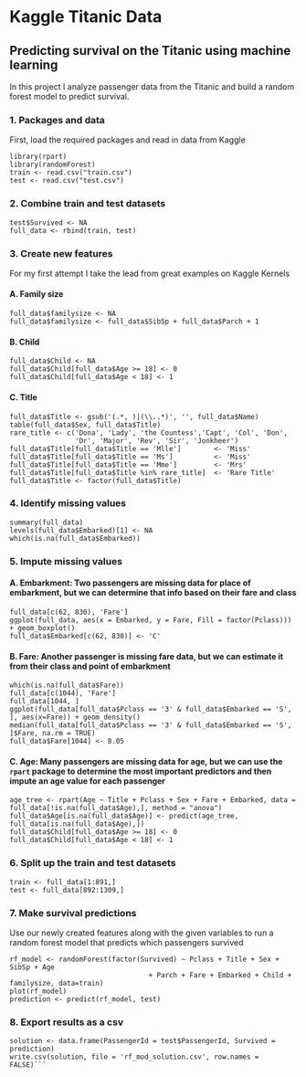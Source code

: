 # Kaggle Titanic Data
## Predicting survival on the Titanic using machine learning
In this project I analyze passenger data from the Titanic and build a random forest model to predict survival. 

### 1. Packages and data
First, load the required packages and read in data from Kaggle
```library(ggplot2)
library(rpart)
library(randomForest)
train <- read.csv("train.csv")
test <- read.csv("test.csv")
```

### 2. Combine train and test datasets

```
test$Survived <- NA  
full_data <- rbind(train, test)
```

### 3. Create new features
For my first attempt I take the lead from great examples on Kaggle Kernels

#### A. Family size

```
full_data$familysize <- NA  
full_data$familysize <- full_data$SibSp + full_data$Parch + 1
```

#### B. Child

```
full_data$Child <- NA  
full_data$Child[full_data$Age >= 18] <- 0  
full_data$Child[full_data$Age < 18] <- 1
```

#### C. Title

```
full_data$Title <- gsub('(.*, )|(\\..*)', '', full_data$Name)  
table(full_data$Sex, full_data$Title)  
rare_title <- c('Dona', 'Lady', 'the Countess','Capt', 'Col', 'Don', 
                'Dr', 'Major', 'Rev', 'Sir', 'Jonkheer')  
full_data$Title[full_data$Title == 'Mlle']        <- 'Miss'  
full_data$Title[full_data$Title == 'Ms']          <- 'Miss'  
full_data$Title[full_data$Title == 'Mme']         <- 'Mrs'  
full_data$Title[full_data$Title %in% rare_title]  <- 'Rare Title'  
full_data$Title <- factor(full_data$Title)
```

### 4. Identify missing values

```
summary(full_data)  
levels(full_data$Embarked)[1] <- NA  
which(is.na(full_data$Embarked))
```

### 5. Impute missing values

#### A. Embarkment: Two passengers are missing data for place of embarkment, but we can determine that info based on their fare and class

```
full_data[c(62, 830), 'Fare']  
ggplot(full_data, aes(x = Embarked, y = Fare, Fill = factor(Pclass))) + geom_boxplot()  
full_data$Embarked[c(62, 830)] <- 'C'
```

#### B. Fare: Another passenger is missing fare data, but we can estimate it from their class and point of embarkment

```
which(is.na(full_data$Fare))  
full_data[c(1044), 'Fare']  
full_data[1044, ]  
ggplot(full_data[full_data$Pclass == '3' & full_data$Embarked == 'S', ], aes(x=Fare)) + geom_density()  
median(full_data[full_data$Pclass == '3' & full_data$Embarked == 'S', ]$Fare, na.rm = TRUE)  
full_data$Fare[1044] <- 8.05
```

#### C. Age: Many passengers are missing data for age, but we can use the ```rpart``` package to determine the most important predictors and then impute an age value for each passenger

```
age_tree <- rpart(Age ~ Title + Pclass + Sex + Fare + Embarked, data = full_data[!is.na(full_data$Age),], method = "anova")  
full_data$Age[is.na(full_data$Age)] <- predict(age_tree, full_data[is.na(full_data$Age),])  
full_data$Child[full_data$Age >= 18] <- 0  
full_data$Child[full_data$Age < 18] <- 1
```

### 6. Split up the train and test datasets

```
train <- full_data[1:891,]  
test <- full_data[892:1309,]
```

### 7. Make survival predictions
Use our newly created features along with the given variables to run a random forest model that predicts which passengers survived
```
rf_model <- randomForest(factor(Survived) ~ Pclass + Title + Sex + SibSp + Age  
                                  + Parch + Fare + Embarked + Child + familysize, data=train)  
plot(rf_model)  
prediction <- predict(rf_model, test)
```

### 8. Export results as a csv

```
solution <- data.frame(PassengerId = test$PassengerId, Survived = prediction)  
write.csv(solution, file = 'rf_mod_solution.csv', row.names = FALSE)```



